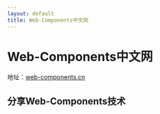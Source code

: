 ```yaml
---
layout: default
title: Web-Components中文网
---
```

#  Web-Components中文网

地址：[web-components.cn](http://web-components.cn)

## 分享Web-Components技术 







